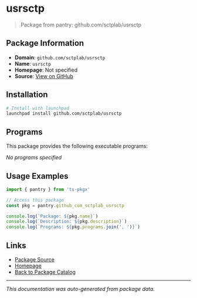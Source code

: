 # usrsctp

> Package from pantry: github.com/sctplab/usrsctp

## Package Information

- **Domain**: `github.com/sctplab/usrsctp`
- **Name**: `usrsctp`
- **Homepage**: Not specified
- **Source**: [View on GitHub](https://github.com/pkgxdev/pantry/tree/main/projects/github.com/sctplab/usrsctp/package.yml)

## Installation

```bash
# Install with launchpad
launchpad install github.com/sctplab/usrsctp
```

## Programs

This package provides the following executable programs:

*No programs specified*

## Usage Examples

```typescript
import { pantry } from 'ts-pkgx'

// Access this package
const pkg = pantry.github_com_sctplab_usrsctp

console.log(`Package: ${pkg.name}`)
console.log(`Description: ${pkg.description}`)
console.log(`Programs: ${pkg.programs.join(', ')}`)
```

## Links

- [Package Source](https://github.com/pkgxdev/pantry/tree/main/projects/github.com/sctplab/usrsctp/package.yml)
- [Homepage](#)
- [Back to Package Catalog](../package-catalog.md)

---

*This documentation was auto-generated from package data.*
